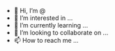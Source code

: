 - 👋 Hi, I’m @
- 👀 I’m interested in ...
- 🌱 I’m currently learning ...
- 💞️ I’m looking to collaborate on ...
- 📫 How to reach me ...

<!---
jonelsand/jonelsand is a ✨ special ✨ repository because its `README.md` (this file) appears on your GitHub profile.
You can click the Preview link to take a look at your changes.
--->

